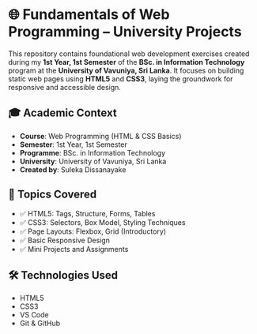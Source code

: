 # 🌐 Fundamentals of Web Programming – University Projects

This repository contains foundational web development exercises created during my **1st Year, 1st Semester** of the **BSc. in Information Technology** program at the **University of Vavuniya, Sri Lanka**. It focuses on building static web pages using **HTML5** and **CSS3**, laying the groundwork for responsive and accessible design.

## 🎓 Academic Context

- **Course**: Web Programming (HTML & CSS Basics)  
- **Semester**: 1st Year, 1st Semester  
- **Programme**: BSc. in Information Technology  
- **University**: University of Vavuniya, Sri Lanka  
- **Created by**: Suleka Dissanayake  

## 🧩 Topics Covered

- ✅ HTML5: Tags, Structure, Forms, Tables  
- ✅ CSS3: Selectors, Box Model, Styling Techniques  
- ✅ Page Layouts: Flexbox, Grid (Introductory)  
- ✅ Basic Responsive Design  
- ✅ Mini Projects and Assignments  

## 🛠️ Technologies Used

- HTML5  
- CSS3  
- VS Code  
- Git & GitHub
